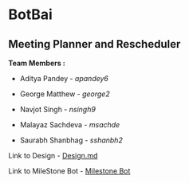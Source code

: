 # BotBai

## Meeting Planner and Rescheduler

**Team Members :**

- Aditya Pandey - *apandey6*

- George Matthew - *george2*

- Navjot Singh - *nsingh9*

- Malayaz Sachdeva - *msachde*

- Saurabh Shanbhag - *sshanbh2*



Link to Design - [Design.md](https://github.ncsu.edu/nsingh9/CSC510-Bot/blob/master/Design.md)

Link to MileStone Bot - [Milestone Bot](https://github.ncsu.edu/nsingh9/CSC510-Bot/blob/master/BotBai/README.md)
